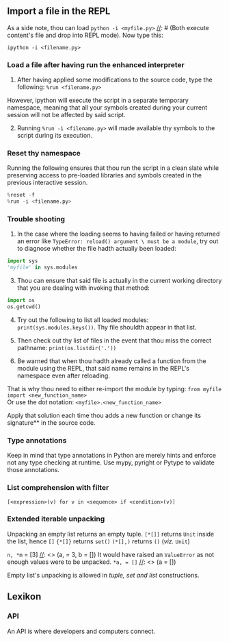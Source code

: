 ## Import a file in the REPL
As a side note, thou can load `python -i <myfile.py>` [//]: # (Both execute content's file and drop into REPL mode). Now type this:

[//]: <> (Execute file's content then remains in interactive mode)
`ipython -i <filename.py>`


### Load a file after having run the enhanced interpreter
1. After having applied some modifications to the source code, type the following:
`%run <filename.py>`

However, ipython will execute the script in a separate temporary namespace, meaning that all your symbols created during
your current session will not be affected by said script.

2. Running `%run -i <filename.py>` will made available thy symbols to the script during its execution.


### Reset thy namespace
Running the following ensures that thou run the script in a clean slate while preserving access to pre-loaded libraries
and symbols created in the previous interactive session.
```python
%reset -f
%run -i <filename.py>
```


### Trouble shooting
1. In the case where the loading seems to having failed or having returned an error like `TypeError: reload() argument \
must be a module`, try out to diagnose whether the file hadth actually been loaded:

```python
import sys
'myfile' in sys.modules
```

3. Thou can ensure that said file is actually in the current working directory that you are dealing with invoking that method:
```python
import os
os.getcwd()
```

4. Try out the following to list all loaded modules: `print(sys.modules.keys())`.
Thy file shouldth appear in that list.

5. Then check out thy list of files in the event that thou miss the correct pathname: `print(os.listdir('.'))`

6. Be warned that when thou hadth already called a function from the module using the REPL, that said name remains in the REPL's namespace even after reloading.

That is why thou need to either re-import the module by typing: `from myfile import <new_function_name>` \
Or use the dot notation: `<myfile>.<new_function_name>`

Apply that solution each time thou adds a new function or change its signature** in the source code.


### Type annotations
Keep in mind that type annotations in Python are merely hints and enforce not any type checking at runtime. Use mypy, pyright or Pytype to validate those annotations.


### List comprehension with filter
`[<expression>(v) for v in <sequence> if <condition>(v)]`


### Extended iterable unpacking
Unpacking an empty list returns an empty tuple.
`[*[]]` returns `Unit` inside the list, hence `[]`
`{*[]}` returns `set()`
`(*[],)` returns `()` (*viz.* `Unit`)

`n, *m`  = [3] [//]: <> (a, = 3, b = []) It would have raised an `ValueError` as not enough values were to be unpacked.
`*a, = []` [//]: <> (a = [])

Empty list's unpacking is allowed in *tuple, set and list* constructions.


## Lexikon
### API
An API is where developers and computers connect.
